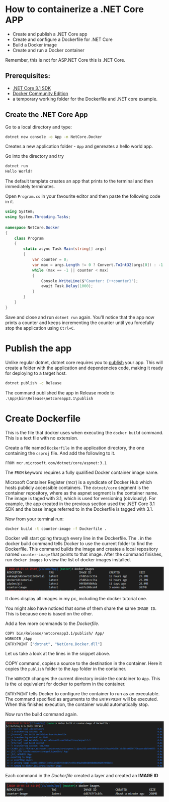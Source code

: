 # How to containerize a .NET Core APP

 - Create and publish a .NET Core app
 - Create and configure a Dockerfile for .NET Core
 - Build a Docker image
 - Create and run a Docker container

 Remember, this is not for ASP.NET Core this is .NET Core. 

 ## Prerequisites:

  - [.NET Core 3.1 SDK](https://dotnet.microsoft.com/download)
  - [Docker Community Edition](https://www.docker.com/products/docker-desktop)
  - a temporary working folder for the Dockerfile and .NET core example. 

 ## Create the .NET Core App

 Go to a local directory and type:

 ```bash 
 dotnet new console -o App -n NetCore.Docker
 ```
Creates a new application folder - `App` and genreates a hello world app. 

Go into the directory and try 

```bash
dotnet run
Hello World!
```

The default template creates an app that prints to the terminal and then immediately terminates. 

Open `Program.cs` in your favourite editor and then paste the following code in it. 

```csharp
using System;
using System.Threading.Tasks;

namespace NetCore.Docker
{
    class Program
    {
        static async Task Main(string[] args)
        {
            var counter = 0;
            var max = args.Length != 0 ? Convert.ToInt32(args[0]) : -1;
            while (max == -1 || counter < max)
            {
                Console.WriteLine($"Counter: {++counter}");
                await Task.Delay(1000);
            }
        }
    }
}
```
Save and close and run `dotnet run` again. 
You'll notice that the app now prints a counter and keeps incrementing the counter until you forcefully stop the application using `Ctrl+C`. 

# Publish the app

Unlike regular dotnet, dotnet core requires you to [publish](https://docs.microsoft.com/en-us/dotnet/core/tools/dotnet-publish) your app. This will create a folder with the application and dependencies code, making it ready for deploying to a target host.

```bash
dotnet publish -c Release
```

The command published the app in Release mode to `.\App\bin\Release\netcoreapp3.1\publish`

# Create Dockerfile
This is the file that docker uses when executing the `docker build` command. This is a text file with no extension. 

Create a file named `Dockerfile` in the application directory, the one containing the `csproj` file. And add the following to it.

```shell
FROM mcr.microsoft.com/dotnet/core/aspnet:3.1
```

The `FROM` keyword requires a fully qualified Docker container image name. 

Microsoft Container Register (mcr) is a syndicate of Docker Hub which hosts publicly accessible containers. The `dotnet/core` segment is the container repository, where as the aspnet segment is the container name. The image is taged with 3.1, which is used for versioning (obviously). For example, the app created in the previous section used the .NET Core 3.1 SDK and the base image referred to in the Dockerfile is tagged with 3.1.

Now from your terminal run:

```bash
docker build -t counter-image -f Dockerfile .
```

Docker will start going through every line in the Dockerfile. The . in the docker build command tells Docker to use the current folder to find the Dockerfile. This command builds the image and creates a local repository named `counter-image` that points to that image. After the command finishes, run `docker images` to view the list of docker images installed. 

![](./screenshots/docker-images.png)

It does display all images in my pc, including the docker tutorial one. 

You might also have noticed that some of them share the same `IMAGE ID`. This is because one is based on the other. 

Add a few more commands to the *Dockerfile*. 

```bash
COPY bin/Release/netcoreapp3.1/publish/ App/
WORKDIR /App
ENTRYPOINT ["dotnet", "NetCore.Docker.dll"] 
```

Let us take a look at the lines in the snippet above.

COPY command, copies a source to the destination in the container. Here it copies the `publish` folder to the `App` folder in the container. 

The `WORKDIR` changes the current directory inside the container to `App`. This is the `cd` equivalent for docker to perform in the container. 

`ENTRYPOINT` tells Docker to configure the container to run as an executable. The command specified as arguments to the `ENTRYPOINT` will be executed. When this finishes execution, the container would automatically stop. 

Now run the build command again. 

![](./screenshots/docker-cp-cd-entry.png)

Each command in the *Dockerfile* created a layer and created an __IMAGE ID__

![](./screenshots/new-docker-image.png)

